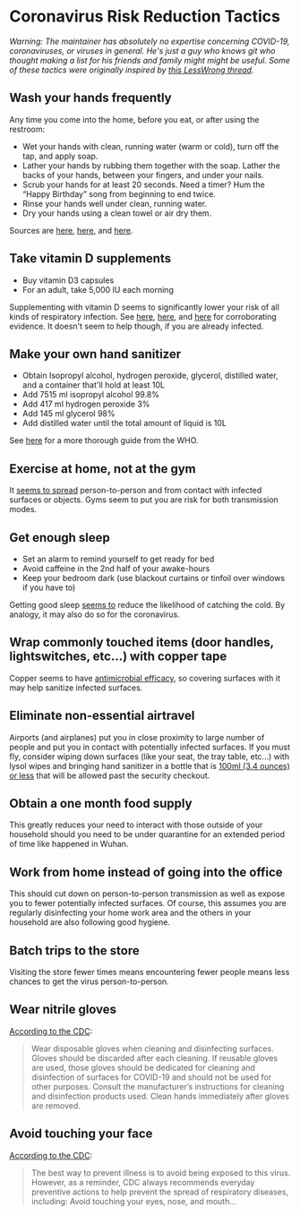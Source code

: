 # Coronavirus Risk Reduction Tactics
*Warning: The maintainer has absolutely no expertise concerning COVID-19, coronaviruses, or viruses in general. He's just a guy who knows git who thought making a list for his friends and family might might be useful. Some of these tactics were originally inspired by [this LessWrong thread](https://www.lesswrong.com/posts/LwcKYR8bykM6vDHyo/coronavirus-justified-practical-advice-thread).*

## Wash your hands frequently
Any time you come into the home, before you eat, or after using the restroom:
* Wet your hands with clean, running water (warm or cold), turn off the tap, and apply soap.
* Lather your hands by rubbing them together with the soap. Lather the backs of your hands, between your fingers, and under your nails.
* Scrub your hands for at least 20 seconds. Need a timer? Hum the “Happy Birthday” song from beginning to end twice.
* Rinse your hands well under clean, running water.
* Dry your hands using a clean towel or air dry them.

Sources are [here](https://www.cdc.gov/handwashing/when-how-handwashing.html), [here](https://www.cdc.gov/handwashing/show-me-the-science-handwashing.html), and [here](https://www.cdc.gov/coronavirus/2019-ncov/about/prevention-treatment.html).
## Take vitamin D supplements
* Buy vitamin D3 capsules
* For an adult, take 5,000 IU each morning

Supplementing with vitamin D seems to significantly lower your risk of all kinds of respiratory infection. See [here](https://www.ncbi.nlm.nih.gov/pmc/articles/PMC5692194/), [here](https://www.liebertpub.com/doi/abs/10.1089/ped.2017.0750?journalCode=ped), and [here](https://www.who.int/elena/titles/vitamind_pneumonia_children/en/) for corroborating evidence. It doesn't seem to help though, if you are already infected.
## Make your own hand sanitizer
* Obtain Isopropyl alcohol, hydrogen peroxide, glycerol, distilled water, and a container that'll hold at least 10L
* Add 7515 ml isopropyl alcohol 99.8%
* Add 417 ml hydrogen peroxide 3%
* Add 145 ml glycerol 98%
* Add distilled water until the total amount of liquid is 10L

See [here](https://www.who.int/gpsc/5may/Guide_to_Local_Production.pdf) for a more thorough guide from the WHO.
## Exercise at home, not at the gym
It [seems to spread](https://www.cdc.gov/coronavirus/2019-ncov/about/transmission.html) person-to-person and from contact with infected surfaces or objects. Gyms seem to put you are risk for both transmission modes.
## Get enough sleep
* Set an alarm to remind yourself to get ready for bed
* Avoid caffeine in the 2nd half of your awake-hours
* Keep your bedroom dark (use blackout curtains or tinfoil over windows if you have to)

Getting good sleep [seems to](https://www.webmd.com/sleep-disorders/features/immune-system-lack-of-sleep#1) reduce the likelihood of catching the cold. By analogy, it may also do so for the coronavirus.
## Wrap commonly touched items (door handles, lightswitches, etc...) with copper tape
Copper seems to have [antimicrobial efficacy](https://en.wikipedia.org/wiki/Antimicrobial_properties_of_copper#Antimicrobial_efficacy_of_copper_alloy_touch_surfaces), so covering surfaces with it may help sanitize infected surfaces.
## Eliminate non-essential airtravel
Airports (and airplanes) put you in close proximity to large number of people and put you in contact with potentially infected surfaces. If you must fly, consider wiping down surfaces (like your seat, the tray table, etc...) with lysol wipes and bringing hand sanitizer in a bottle that is [100ml (3.4 ounces) or less](https://www.tsa.gov/travel/security-screening/liquids-rule) that will be allowed past the security checkout.
## Obtain a one month food supply
This greatly reduces your need to interact with those outside of your household should you need to be under quarantine for an extended period of time like happened in Wuhan.
## Work from home instead of going into the office
This should cut down on person-to-person transmission as well as expose you to fewer potentially infected surfaces. Of course, this assumes you are regularly disinfecting your home work area and the others in your household are also following good hygiene.
## Batch trips to the store
Visiting the store fewer times means encountering fewer people means less chances to get the virus person-to-person.
## Wear nitrile gloves
[According to the CDC](https://www.cdc.gov/coronavirus/2019-ncov/community/home/cleaning-disinfection.html):
> Wear disposable gloves when cleaning and disinfecting surfaces. Gloves should be discarded after each cleaning. If reusable gloves are used, those gloves should be dedicated for cleaning and disinfection of surfaces for COVID-19 and should not be used for other purposes. Consult the manufacturer’s instructions for cleaning and disinfection products used. Clean hands immediately after gloves are removed.

## Avoid touching your face
[According to the CDC](https://www.cdc.gov/coronavirus/2019-ncov/about/prevention-treatment.html):
> The best way to prevent illness is to avoid being exposed to this virus. However, as a reminder, CDC always recommends everyday preventive actions to help prevent the spread of respiratory diseases, including: Avoid touching your eyes, nose, and mouth...
